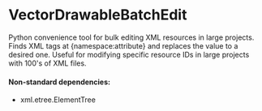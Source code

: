 # VectorDrawableBatchEdit
Python convenience tool for bulk editing XML resources in large projects.
Finds XML tags at {namespace:attribute} and replaces the value to a desired one. Useful for modifying specific resource IDs in large projects with 100's of XML files.


#### Non-standard dependencies:
- xml.etree.ElementTree

